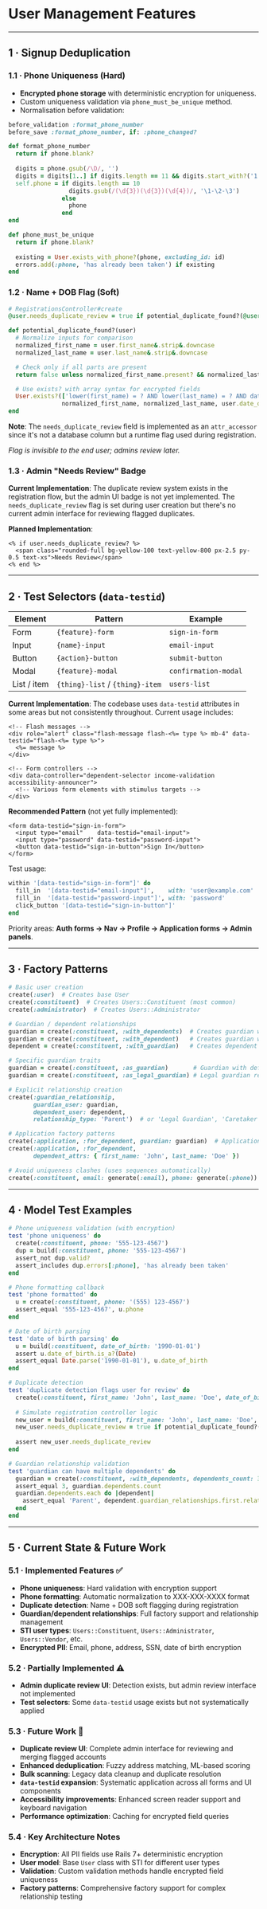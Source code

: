 # User Management Features

---

## 1 · Signup Deduplication

### 1.1 · Phone Uniqueness (Hard)

* **Encrypted phone storage** with deterministic encryption for uniqueness.
* Custom uniqueness validation via `phone_must_be_unique` method.
* Normalisation before validation:

```ruby
before_validation :format_phone_number
before_save :format_phone_number, if: :phone_changed?

def format_phone_number
  return if phone.blank?
  
  digits = phone.gsub(/\D/, '')
  digits = digits[1..] if digits.length == 11 && digits.start_with?('1')
  self.phone = if digits.length == 10
                 digits.gsub(/(\d{3})(\d{3})(\d{4})/, '\1-\2-\3')
               else
                 phone
               end
end

def phone_must_be_unique
  return if phone.blank?
  
  existing = User.exists_with_phone?(phone, excluding_id: id)
  errors.add(:phone, 'has already been taken') if existing
end
```

### 1.2 · Name + DOB Flag (Soft)

```ruby
# RegistrationsController#create
@user.needs_duplicate_review = true if potential_duplicate_found?(@user)
```

```ruby
def potential_duplicate_found?(user)
  # Normalize inputs for comparison
  normalized_first_name = user.first_name&.strip&.downcase
  normalized_last_name = user.last_name&.strip&.downcase

  # Check only if all parts are present
  return false unless normalized_first_name.present? && normalized_last_name.present? && user.date_of_birth.present?

  # Use exists? with array syntax for encrypted fields
  User.exists?(['lower(first_name) = ? AND lower(last_name) = ? AND date_of_birth = ?', 
               normalized_first_name, normalized_last_name, user.date_of_birth])
end
```

**Note**: The `needs_duplicate_review` field is implemented as an `attr_accessor` since it's not a database column but a runtime flag used during registration.

*Flag is invisible to the end user; admins review later.*

### 1.3 · Admin "Needs Review" Badge

**Current Implementation**: The duplicate review system exists in the registration flow, but the admin UI badge is not yet implemented. The `needs_duplicate_review` flag is set during user creation but there's no current admin interface for reviewing flagged duplicates.

**Planned Implementation**:
```erb
<% if user.needs_duplicate_review? %>
  <span class="rounded-full bg-yellow-100 text-yellow-800 px-2.5 py-0.5 text-xs">Needs Review</span>
<% end %>
```

---

## 2 · Test Selectors (`data-testid`)

| Element | Pattern | Example |
|---------|---------|---------|
| Form | `{feature}-form` | `sign-in-form` |
| Input | `{name}-input` | `email-input` |
| Button | `{action}-button` | `submit-button` |
| Modal | `{feature}-modal` | `confirmation-modal` |
| List / item | `{thing}-list` / `{thing}-item` | `users-list` |

**Current Implementation**: The codebase uses `data-testid` attributes in some areas but not consistently throughout. Current usage includes:

```erb
<!-- Flash messages -->
<div role="alert" class="flash-message flash-<%= type %> mb-4" data-testid="flash-<%= type %>">
  <%= message %>
</div>

<!-- Form controllers -->
<div data-controller="dependent-selector income-validation accessibility-announcer">
  <!-- Various form elements with stimulus targets -->
</div>
```

**Recommended Pattern** (not yet fully implemented):
```erb
<form data-testid="sign-in-form">
  <input type="email"    data-testid="email-input">
  <input type="password" data-testid="password-input">
  <button data-testid="sign-in-button">Sign In</button>
</form>
```

Test usage:
```ruby
within '[data-testid="sign-in-form"]' do
  fill_in  '[data-testid="email-input"]',    with: 'user@example.com'
  fill_in  '[data-testid="password-input"]', with: 'password'
  click_button '[data-testid="sign-in-button"]'
end
```

Priority areas: **Auth forms → Nav → Profile → Application forms → Admin panels**.

---

## 3 · Factory Patterns

```ruby
# Basic user creation
create(:user)  # Creates base User
create(:constituent)  # Creates Users::Constituent (most common)
create(:administrator)  # Creates Users::Administrator

# Guardian / dependent relationships
guardian = create(:constituent, :with_dependents)  # Creates guardian with dependents
guardian = create(:constituent, :with_dependent)   # Creates guardian with single dependent
dependent = create(:constituent, :with_guardian)   # Creates dependent with guardian

# Specific guardian traits
guardian = create(:constituent, :as_guardian)       # Guardian with default dependent
guardian = create(:constituent, :as_legal_guardian) # Legal guardian relationship

# Explicit relationship creation
create(:guardian_relationship,
       guardian_user: guardian,
       dependent_user: dependent,
       relationship_type: 'Parent')  # or 'Legal Guardian', 'Caretaker'

# Application factory patterns
create(:application, :for_dependent, guardian: guardian)  # Application for dependent
create(:application, :for_dependent, 
       dependent_attrs: { first_name: 'John', last_name: 'Doe' })

# Avoid uniqueness clashes (uses sequences automatically)
create(:constituent, email: generate(:email), phone: generate(:phone))
```

---

## 4 · Model Test Examples

```ruby
# Phone uniqueness validation (with encryption)
test 'phone uniqueness' do
  create(:constituent, phone: '555-123-4567')
  dup = build(:constituent, phone: '555-123-4567')
  assert_not dup.valid?
  assert_includes dup.errors[:phone], 'has already been taken'
end

# Phone formatting callback
test 'phone formatted' do
  u = create(:constituent, phone: '(555) 123-4567')
  assert_equal '555-123-4567', u.phone
end

# Date of birth parsing
test 'date of birth parsing' do
  u = build(:constituent, date_of_birth: '1990-01-01')
  assert u.date_of_birth.is_a?(Date)
  assert_equal Date.parse('1990-01-01'), u.date_of_birth
end

# Duplicate detection
test 'duplicate detection flags user for review' do
  create(:constituent, first_name: 'John', last_name: 'Doe', date_of_birth: '1990-01-01')
  
  # Simulate registration controller logic
  new_user = build(:constituent, first_name: 'John', last_name: 'Doe', date_of_birth: '1990-01-01')
  new_user.needs_duplicate_review = true if potential_duplicate_found?(new_user)
  
  assert new_user.needs_duplicate_review
end

# Guardian relationship validation
test 'guardian can have multiple dependents' do
  guardian = create(:constituent, :with_dependents, dependents_count: 3)
  assert_equal 3, guardian.dependents.count
  guardian.dependents.each do |dependent|
    assert_equal 'Parent', dependent.guardian_relationships.first.relationship_type
  end
end
```

---

## 5 · Current State & Future Work

### 5.1 · Implemented Features ✅

* **Phone uniqueness**: Hard validation with encryption support
* **Phone formatting**: Automatic normalization to XXX-XXX-XXXX format
* **Duplicate detection**: Name + DOB soft flagging during registration
* **Guardian/dependent relationships**: Full factory support and relationship management
* **STI user types**: `Users::Constituent`, `Users::Administrator`, `Users::Vendor`, etc.
* **Encrypted PII**: Email, phone, address, SSN, date of birth encryption

### 5.2 · Partially Implemented ⚠️

* **Admin duplicate review UI**: Detection exists, but admin review interface not implemented
* **Test selectors**: Some `data-testid` usage exists but not systematically applied

### 5.3 · Future Work 🔄

* **Duplicate review UI**: Complete admin interface for reviewing and merging flagged accounts
* **Enhanced deduplication**: Fuzzy address matching, ML-based scoring
* **Bulk scanning**: Legacy data cleanup and duplicate resolution
* **`data-testid` expansion**: Systematic application across all forms and UI components
* **Accessibility improvements**: Enhanced screen reader support and keyboard navigation
* **Performance optimization**: Caching for encrypted field queries

### 5.4 · Key Architecture Notes

* **Encryption**: All PII fields use Rails 7+ deterministic encryption
* **User model**: Base `User` class with STI for different user types
* **Validation**: Custom validation methods handle encrypted field uniqueness
* **Factory patterns**: Comprehensive factory support for complex relationship testing